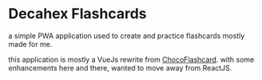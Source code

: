 # Decahex Flashcards

a simple PWA application used to create and practice flashcards mostly made for me.

this application is mostly a VueJs rewrite from [ChocoFlashcard](https://github.com/chocoguy/ChocoFlashcard). with some enhancements here and there, wanted to move away from ReactJS.

